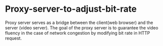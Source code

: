 # Proxy-server-to-adjust-bit-rate
Proxy server serves as a bridge between the client(web browser) and the server (video server). The goal of the proxy server is to guarantee the video fluency in the case of network congestion by modifying bit rate in HTTP request. 
